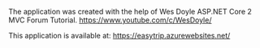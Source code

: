 The application was created with the help of Wes Doyle ASP.NET Core 2 MVC Forum Tutorial.
https://www.youtube.com/c/WesDoyle/

This application is available at:
https://easytrip.azurewebsites.net/

